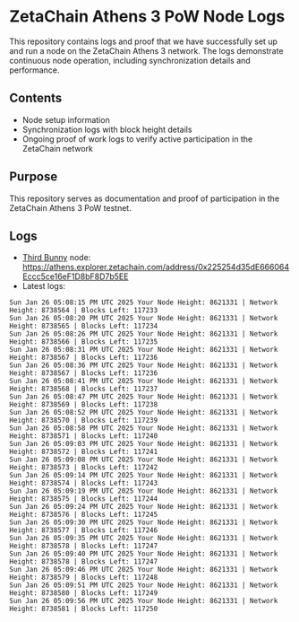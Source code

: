 # ZetaChain Athens 3 PoW Node Logs
This repository contains logs and proof that we have successfully set up and run a node on the ZetaChain Athens 3 network. The logs demonstrate continuous node operation, including synchronization details and performance.

## Contents
- Node setup information
- Synchronization logs with block height details
- Ongoing proof of work logs to verify active participation in the ZetaChain network

## Purpose
This repository serves as documentation and proof of participation in the ZetaChain Athens 3 PoW testnet.

## Logs

- [Third Bunny](https://thirdbunny.xyz/) node: https://athens.explorer.zetachain.com/address/0x225254d35dE666064Eccc5ce16eF1D8bF8D7b5EE
- Latest logs:
```
Sun Jan 26 05:08:15 PM UTC 2025 Your Node Height: 8621331 | Network Height: 8738564 | Blocks Left: 117233
Sun Jan 26 05:08:20 PM UTC 2025 Your Node Height: 8621331 | Network Height: 8738565 | Blocks Left: 117234
Sun Jan 26 05:08:26 PM UTC 2025 Your Node Height: 8621331 | Network Height: 8738566 | Blocks Left: 117235
Sun Jan 26 05:08:31 PM UTC 2025 Your Node Height: 8621331 | Network Height: 8738567 | Blocks Left: 117236
Sun Jan 26 05:08:36 PM UTC 2025 Your Node Height: 8621331 | Network Height: 8738567 | Blocks Left: 117236
Sun Jan 26 05:08:41 PM UTC 2025 Your Node Height: 8621331 | Network Height: 8738568 | Blocks Left: 117237
Sun Jan 26 05:08:47 PM UTC 2025 Your Node Height: 8621331 | Network Height: 8738569 | Blocks Left: 117238
Sun Jan 26 05:08:52 PM UTC 2025 Your Node Height: 8621331 | Network Height: 8738570 | Blocks Left: 117239
Sun Jan 26 05:08:58 PM UTC 2025 Your Node Height: 8621331 | Network Height: 8738571 | Blocks Left: 117240
Sun Jan 26 05:09:03 PM UTC 2025 Your Node Height: 8621331 | Network Height: 8738572 | Blocks Left: 117241
Sun Jan 26 05:09:08 PM UTC 2025 Your Node Height: 8621331 | Network Height: 8738573 | Blocks Left: 117242
Sun Jan 26 05:09:14 PM UTC 2025 Your Node Height: 8621331 | Network Height: 8738574 | Blocks Left: 117243
Sun Jan 26 05:09:19 PM UTC 2025 Your Node Height: 8621331 | Network Height: 8738575 | Blocks Left: 117244
Sun Jan 26 05:09:24 PM UTC 2025 Your Node Height: 8621331 | Network Height: 8738576 | Blocks Left: 117245
Sun Jan 26 05:09:30 PM UTC 2025 Your Node Height: 8621331 | Network Height: 8738577 | Blocks Left: 117246
Sun Jan 26 05:09:35 PM UTC 2025 Your Node Height: 8621331 | Network Height: 8738578 | Blocks Left: 117247
Sun Jan 26 05:09:40 PM UTC 2025 Your Node Height: 8621331 | Network Height: 8738578 | Blocks Left: 117247
Sun Jan 26 05:09:46 PM UTC 2025 Your Node Height: 8621331 | Network Height: 8738579 | Blocks Left: 117248
Sun Jan 26 05:09:51 PM UTC 2025 Your Node Height: 8621331 | Network Height: 8738580 | Blocks Left: 117249
Sun Jan 26 05:09:56 PM UTC 2025 Your Node Height: 8621331 | Network Height: 8738581 | Blocks Left: 117250
```
